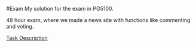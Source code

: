 #Exam
My solution for the exam in PG5100. 

48 hour exam, where we made a news site with functions like commenting and voting.

[Task Description](task_description.pdf)
